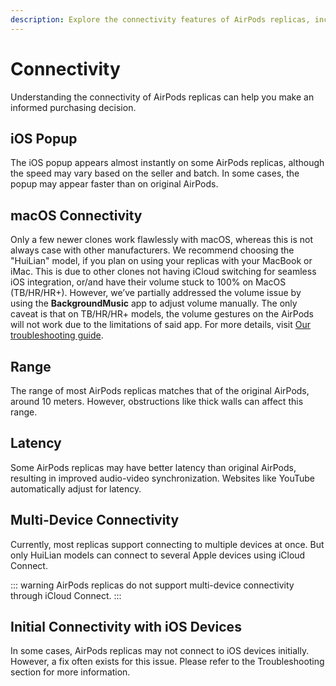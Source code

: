 ```yaml
---
description: Explore the connectivity features of AirPods replicas, including iOS popup speed, range, latency, lack of multi-device connectivity, macOS compatibility, iOS audio playback issues, and initial connectivity with iOS devices.
---
```


# Connectivity

Understanding the connectivity of AirPods replicas can help you make an informed purchasing decision.

## iOS Popup

The iOS popup appears almost instantly on some AirPods replicas, although the speed may vary based on the seller and batch. In some cases, the popup may appear faster than on original AirPods.

## macOS Connectivity

  Only a few newer clones work flawlessly with macOS, whereas this is not always case with other manufacturers. We recommend choosing the "HuiLian" model, if you plan on using your replicas with your MacBook or iMac. This is due to other clones not having iCloud switching for seamless iOS integration, or/and have their volume stuck to 100% on MacOS (TB/HR/HR+). However, we’ve partially addressed the volume issue by using the **BackgroundMusic** app to adjust volume manually. The only caveat is that on TB/HR/HR+ models, the volume gestures on the AirPods will not work due to the limitations of said app. For more details, visit [Our troubleshooting guide](https://airpodsreplicas.com/troubleshooting/MacOS-volume-adjustment-bug).

## Range

The range of most AirPods replicas matches that of the original AirPods, around 10 meters. However, obstructions like thick walls can affect this range.

## Latency

Some AirPods replicas may have better latency than original AirPods, resulting in improved audio-video synchronization. Websites like YouTube automatically adjust for latency.

## Multi-Device Connectivity

Currently, most replicas support connecting to multiple devices at once. But only HuiLian models can connect to several Apple devices using iCloud Connect.

::: warning
AirPods replicas do not support multi-device connectivity through iCloud Connect.
:::

## Initial Connectivity with iOS Devices

In some cases, AirPods replicas may not connect to iOS devices initially. However, a fix often exists for this issue. Please refer to the Troubleshooting section for more information.
